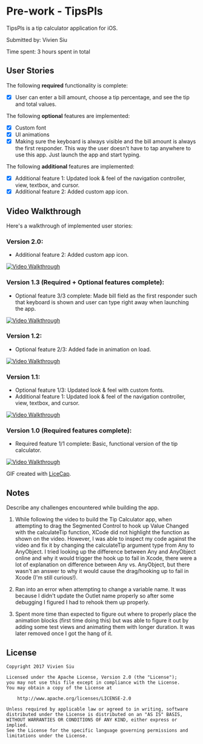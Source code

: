 # Pre-work - TipsPls

TipsPls is a tip calculator application for iOS.

Submitted by: Vivien Siu

Time spent: 3 hours spent in total

## User Stories

The following **required** functionality is complete:
* [X] User can enter a bill amount, choose a tip percentage, and see the tip and total values.

The following **optional** features are implemented:
* [X] Custom font
* [X] UI animations
* [X] Making sure the keyboard is always visible and the bill amount is always the first responder. This way the user doesn't have to tap anywhere to use this app. Just launch the app and start typing.

The following **additional** features are implemented:

- [X] Additional feature 1: Updated look & feel of the navigation controller, view, textbox, and cursor.
- [X] Additional feature 2: Added custom app icon.

## Video Walkthrough 

Here's a walkthrough of implemented user stories:

### Version 2.0:
- Additional feature 2: Added custom app icon.

<a href="/Demo%20GIFs/TipsPls_Demo_v2.0_AppIcon.gif" target="_blank"><img src='/Demo%20GIFs/TipsPls_Demo_v2.0_AppIcon.gif' title='Video Walkthrough' width='' alt='Video Walkthrough' /></a>


### Version 1.3 (Required + Optional features complete):
- Optional feature 3/3 complete: Made bill field as the first responder such that keyboard is shown and user can type right away when launching the app.

<a href="/Demo%20GIFs/TipsPls_Demo_v1.3_FirstResponder.gif" target="_blank"><img src='/Demo%20GIFs/TipsPls_Demo_v1.3_FirstResponder.gif' title='Video Walkthrough' width='' alt='Video Walkthrough' /></a>

### Version 1.2:
- Optional feature 2/3: Added fade in animation on load.

<a href="/Demo%20GIFs/TipsPls_Demo_v1.2_AnimationOnLoad.gif" target="_blank"><img src='/Demo%20GIFs/TipsPls_Demo_v1.2_AnimationOnLoad.gif' title='Video Walkthrough' width='' alt='Video Walkthrough' /></a>


### Version 1.1:
- Optional feature 1/3: Updated look & feel with custom fonts.
- Additional feature 1: Updated look & feel of the navigation controller, view, textbox, and cursor.

<a href="/Demo%20GIFs/TipsPls_Demo_v1.1_UIUpdate.gif" target="_blank"><img src='/Demo%20GIFs/TipsPls_Demo_v1.1_UIUpdate.gif' title='Video Walkthrough' width='' alt='Video Walkthrough' /></a>

### Version 1.0 (Required features complete):
- Required feature 1/1 complete: Basic, functional version of the tip calculator.

<a href="/Demo%20GIFs/TipsPls_Demo_v1.0_Basic.gif" target="_blank"><img src='/Demo%20GIFs/TipsPls_Demo_v1.0_Basic.gif' title='Video Walkthrough' width='' alt='Video Walkthrough' /></a>

GIF created with [LiceCap](http://www.cockos.com/licecap/).

## Notes

Describe any challenges encountered while building the app.

1) While following the video to build the Tip Calculator app, when attempting to drag the Segmented Control to hook up Value Changed with the calculateTip function, XCode did not highlight the function as shown on the video.  However, I was able to inspect my code against the video and fix it by changing the calculateTip argument type from Any to AnyObject.  I tried looking up the difference between Any and AnyObject online and why it would trigger the hook up to fail in Xcode, there were a lot of explanation on difference between Any vs. AnyObject, but there wasn't an answer to why it would cause the drag/hooking up to fail in Xcode (I'm still curious!).

2) Ran into an error when attempting to change a variable name.  It was because I didn't update the Outlet name properly so after some debugging I figured I had to rehook them up properly.

3) Spent more time than expected to figure out where to properly place the animation blocks (first time doing this) but was able to figure it out by adding some test views and animating them with longer duration.  It was later removed once I got the hang of it.

## License

    Copyright 2017 Vivien Siu

    Licensed under the Apache License, Version 2.0 (the "License");
    you may not use this file except in compliance with the License.
    You may obtain a copy of the License at

        http://www.apache.org/licenses/LICENSE-2.0

    Unless required by applicable law or agreed to in writing, software
    distributed under the License is distributed on an "AS IS" BASIS,
    WITHOUT WARRANTIES OR CONDITIONS OF ANY KIND, either express or implied.
    See the License for the specific language governing permissions and
    limitations under the License.
